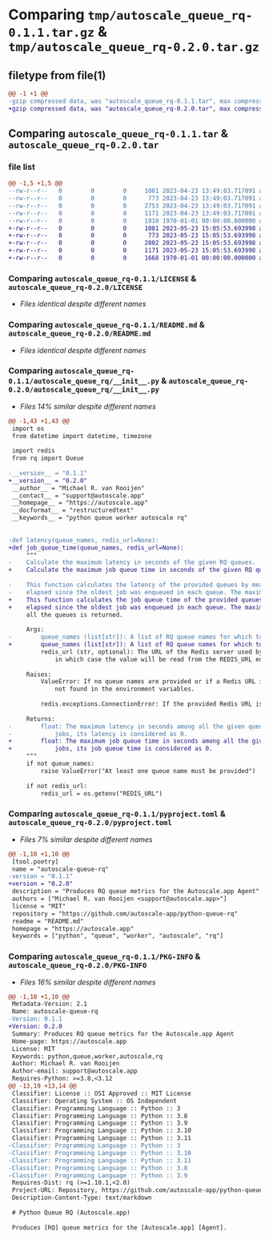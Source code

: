 # Comparing `tmp/autoscale_queue_rq-0.1.1.tar.gz` & `tmp/autoscale_queue_rq-0.2.0.tar.gz`

## filetype from file(1)

```diff
@@ -1 +1 @@
-gzip compressed data, was "autoscale_queue_rq-0.1.1.tar", max compression
+gzip compressed data, was "autoscale_queue_rq-0.2.0.tar", max compression
```

## Comparing `autoscale_queue_rq-0.1.1.tar` & `autoscale_queue_rq-0.2.0.tar`

### file list

```diff
@@ -1,5 +1,5 @@
--rw-r--r--   0        0        0     1081 2023-04-23 13:49:03.717091 autoscale_queue_rq-0.1.1/LICENSE
--rw-r--r--   0        0        0      773 2023-04-23 13:49:03.717091 autoscale_queue_rq-0.1.1/README.md
--rw-r--r--   0        0        0     2753 2023-04-23 13:49:03.717091 autoscale_queue_rq-0.1.1/autoscale_queue_rq/__init__.py
--rw-r--r--   0        0        0     1171 2023-04-23 13:49:03.717091 autoscale_queue_rq-0.1.1/pyproject.toml
--rw-r--r--   0        0        0     1918 1970-01-01 00:00:00.000000 autoscale_queue_rq-0.1.1/PKG-INFO
+-rw-r--r--   0        0        0     1081 2023-05-23 15:05:53.693998 autoscale_queue_rq-0.2.0/LICENSE
+-rw-r--r--   0        0        0      773 2023-05-23 15:05:53.693998 autoscale_queue_rq-0.2.0/README.md
+-rw-r--r--   0        0        0     2802 2023-05-23 15:05:53.693998 autoscale_queue_rq-0.2.0/autoscale_queue_rq/__init__.py
+-rw-r--r--   0        0        0     1171 2023-05-23 15:05:53.693998 autoscale_queue_rq-0.2.0/pyproject.toml
+-rw-r--r--   0        0        0     1668 1970-01-01 00:00:00.000000 autoscale_queue_rq-0.2.0/PKG-INFO
```

### Comparing `autoscale_queue_rq-0.1.1/LICENSE` & `autoscale_queue_rq-0.2.0/LICENSE`

 * *Files identical despite different names*

### Comparing `autoscale_queue_rq-0.1.1/README.md` & `autoscale_queue_rq-0.2.0/README.md`

 * *Files identical despite different names*

### Comparing `autoscale_queue_rq-0.1.1/autoscale_queue_rq/__init__.py` & `autoscale_queue_rq-0.2.0/autoscale_queue_rq/__init__.py`

 * *Files 14% similar despite different names*

```diff
@@ -1,43 +1,43 @@
 import os
 from datetime import datetime, timezone
 
 import redis
 from rq import Queue
 
-__version__ = "0.1.1"
+__version__ = "0.2.0"
 __author__ = "Michael R. van Rooijen"
 __contact__ = "support@autoscale.app"
 __homepage__ = "https://autoscale.app"
 __docformat__ = "restructuredtext"
 __keywords__ = "python queue worker autoscale rq"
 
 
-def latency(queue_names, redis_url=None):
+def job_queue_time(queue_names, redis_url=None):
     """
-    Calculate the maximum latency in seconds of the given RQ queues.
+    Calculate the maximum job queue time in seconds of the given RQ queues.
 
-    This function calculates the latency of the provided queues by measuring the time
-    elapsed since the oldest job was enqueued in each queue. The maximum latency among
+    This function calculates the job queue time of the provided queues by measuring the time
+    elapsed since the oldest job was enqueued in each queue. The maximum job queue time among
     all the queues is returned.
 
     Args:
-        queue_names (list[str]): A list of RQ queue names for which to calculate latency.
+        queue_names (list[str]): A list of RQ queue names for which to calculate job queue time.
         redis_url (str, optional): The URL of the Redis server used by RQ. Defaults to None,
             in which case the value will be read from the REDIS_URL environment variable.
 
     Raises:
         ValueError: If no queue names are provided or if a Redis URL is not provided and
             not found in the environment variables.
 
         redis.exceptions.ConnectionError: If the provided Redis URL is not valid.
 
     Returns:
-        float: The maximum latency in seconds among all the given queues. If a queue has no
-            jobs, its latency is considered as 0.
+        float: The maximum job queue time in seconds among all the given queues. If a queue has no
+            jobs, its job queue time is considered as 0.
     """
     if not queue_names:
         raise ValueError("At least one queue name must be provided")
 
     if not redis_url:
         redis_url = os.getenv("REDIS_URL")
```

### Comparing `autoscale_queue_rq-0.1.1/pyproject.toml` & `autoscale_queue_rq-0.2.0/pyproject.toml`

 * *Files 7% similar despite different names*

```diff
@@ -1,10 +1,10 @@
 [tool.poetry]
 name = "autoscale-queue-rq"
-version = "0.1.1"
+version = "0.2.0"
 description = "Produces RQ queue metrics for the Autoscale.app Agent"
 authors = ["Michael R. van Rooijen <support@autoscale.app>"]
 license = "MIT"
 repository = "https://github.com/autoscale-app/python-queue-rq"
 readme = "README.md"
 homepage = "https://autoscale.app"
 keywords = ["python", "queue", "worker", "autoscale", "rq"]
```

### Comparing `autoscale_queue_rq-0.1.1/PKG-INFO` & `autoscale_queue_rq-0.2.0/PKG-INFO`

 * *Files 16% similar despite different names*

```diff
@@ -1,10 +1,10 @@
 Metadata-Version: 2.1
 Name: autoscale-queue-rq
-Version: 0.1.1
+Version: 0.2.0
 Summary: Produces RQ queue metrics for the Autoscale.app Agent
 Home-page: https://autoscale.app
 License: MIT
 Keywords: python,queue,worker,autoscale,rq
 Author: Michael R. van Rooijen
 Author-email: support@autoscale.app
 Requires-Python: >=3.8,<3.12
@@ -13,19 +13,14 @@
 Classifier: License :: OSI Approved :: MIT License
 Classifier: Operating System :: OS Independent
 Classifier: Programming Language :: Python :: 3
 Classifier: Programming Language :: Python :: 3.8
 Classifier: Programming Language :: Python :: 3.9
 Classifier: Programming Language :: Python :: 3.10
 Classifier: Programming Language :: Python :: 3.11
-Classifier: Programming Language :: Python :: 3
-Classifier: Programming Language :: Python :: 3.10
-Classifier: Programming Language :: Python :: 3.11
-Classifier: Programming Language :: Python :: 3.8
-Classifier: Programming Language :: Python :: 3.9
 Requires-Dist: rq (>=1.10.1,<2.0)
 Project-URL: Repository, https://github.com/autoscale-app/python-queue-rq
 Description-Content-Type: text/markdown
 
 # Python Queue RQ (Autoscale.app)
 
 Produces [RQ] queue metrics for the [Autoscale.app] [Agent].
```

